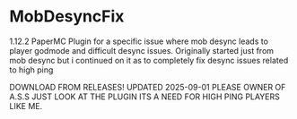 # MobDesyncFix
1.12.2 PaperMC Plugin for a specific issue where mob desync leads to player godmode and difficult desync issues.
Originally started just from mob desync but i continued on it as to completely fix desync issues related to high ping

DOWNLOAD FROM RELEASES!
UPDATED 2025-09-01
PLEASE OWNER OF A.S.S JUST LOOK AT THE PLUGIN ITS A NEED FOR HIGH PING PLAYERS LIKE ME.
